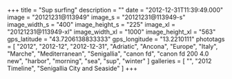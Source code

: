 +++
title = "Sup surfing"
description = ""
date = "2012-12-31T11:39:49.000"
image = "20121231@113949"
image_s = "20121231@113949-s"
image_width_s = "400"
image_height_s = "225"
image_xl = "20121231@113949-xl"
image_width_xl = "1000"
image_height_xl = "563"
gps_latitude = "43.7206138833333"
gps_longitude = "13.2210111"
phototags = [ "2012", "2012-12", "2012-12-31", "Adriatic", "Ancona", "Europe", "Italy", "Marche", "Mediterranean", "Senigallia", "canon fd", "canon fd 200 4.0 new", "harbor", "morning", "sea", "sup", "winter" ]
galleries = [ "", "2012 Timeline", "Senigallia City and Seaside" ]
+++
